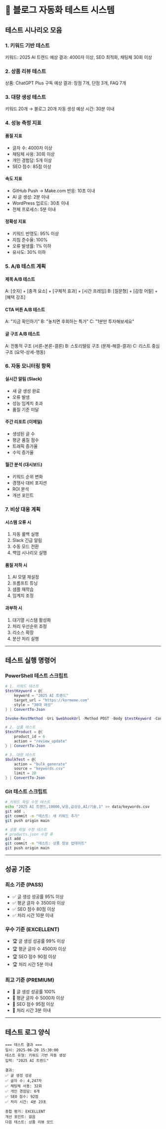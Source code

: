 # 🧪 블로그 자동화 테스트 시스템

## 테스트 시나리오 모음

### 1. 키워드 기반 테스트
키워드: 2025 AI 트렌드
예상 결과: 4000자 이상, SEO 최적화, 채팅체 30회 이상

### 2. 상품 리뷰 테스트  
상품: ChatGPT Plus 구독
예상 결과: 장점 7개, 단점 3개, FAQ 7개

### 3. 대량 생성 테스트
키워드 20개 → 블로그 20개 자동 생성
예상 시간: 30분 이내

### 4. 성능 측정 지표

#### 품질 지표
- 글자 수: 4000자 이상
- 채팅체 사용: 30회 이상  
- 개인 경험담: 5개 이상
- SEO 점수: 85점 이상

#### 속도 지표
- GitHub Push → Make.com 반응: 10초 이내
- AI 글 생성: 2분 이내
- WordPress 업로드: 30초 이내
- 전체 프로세스: 5분 이내

#### 정확성 지표
- 키워드 반영도: 95% 이상
- 지침 준수율: 100%
- 오류 발생률: 1% 이하
- 유사도: 30% 이하

### 5. A/B 테스트 계획

#### 제목 A/B 테스트
A: [숫자] + [충격 요소] + [구체적 효과] + [시간 프레임]
B: [질문형] + [감정 어필] + [혜택 강조]

#### CTA 버튼 A/B 테스트  
A: "지금 확인하기"
B: "놓치면 후회하는 특가"
C: "1분만 투자해보세요"

#### 글 구조 A/B 테스트
A: 전통적 구조 (서론-본론-결론)
B: 스토리텔링 구조 (문제-해결-결과)
C: 리스트 중심 구조 (요약-상세-행동)

### 6. 자동 모니터링 항목

#### 실시간 알림 (Slack)
- 새 글 생성 완료
- 오류 발생
- 성능 임계치 초과
- 품질 기준 미달

#### 주간 리포트 (이메일)
- 생성된 글 수
- 평균 품질 점수  
- 트래픽 증가율
- 수익 증가율

#### 월간 분석 (대시보드)
- 키워드 순위 변화
- 경쟁사 대비 포지션
- ROI 분석
- 개선 포인트

### 7. 비상 대응 계획

#### 시스템 오류 시
1. 자동 롤백 실행
2. Slack 긴급 알림
3. 수동 모드 전환
4. 백업 시나리오 실행

#### 품질 저하 시
1. AI 모델 재설정
2. 프롬프트 튜닝
3. 샘플 재학습
4. 임계치 조정

#### 과부하 시
1. 대기열 시스템 활성화
2. 처리 우선순위 조정
3. 리소스 확장
4. 분산 처리 실행

---

## 테스트 실행 명령어

### PowerShell 테스트 스크립트
```powershell
# 1. 키워드 테스트
$testKeyword = @{
    keyword = "2025 AI 트렌드"
    target_url = "https://kormeme.com"
    style = "30대 여성"
} | ConvertTo-Json

Invoke-RestMethod -Uri $webhookUrl -Method POST -Body $testKeyword -ContentType "application/json"

# 2. 상품 테스트  
$testProduct = @{
    product_id = 6
    action = "review_update"
} | ConvertTo-Json

# 3. 대량 테스트
$bulkTest = @{
    action = "bulk_generate"
    source = "keywords.csv"
    limit = 20
} | ConvertTo-Json
```

### Git 테스트 스크립트
```bash
# 키워드 파일 수정 테스트
echo "2025 AI 트렌드,10000,낮음,급상승,AI/기술,1" >> data/keywords.csv
git add .
git commit -m "테스트: 새 키워드 추가"
git push origin main

# 상품 파일 수정 테스트
# products.json 수정 후
git add .  
git commit -m "테스트: 상품 정보 업데이트"
git push origin main
```

---

## 성공 기준

### 최소 기준 (PASS)
- ✅ 글 생성 성공률 95% 이상
- ✅ 평균 글자 수 3500자 이상
- ✅ SEO 점수 80점 이상
- ✅ 처리 시간 10분 이내

### 우수 기준 (EXCELLENT)  
- 🏆 글 생성 성공률 99% 이상
- 🏆 평균 글자 수 4500자 이상  
- 🏆 SEO 점수 90점 이상
- 🏆 처리 시간 5분 이내

### 최고 기준 (PREMIUM)
- 🥇 글 생성 성공률 100%
- 🥇 평균 글자 수 5000자 이상
- 🥇 SEO 점수 95점 이상  
- 🥇 처리 시간 3분 이내

---

## 테스트 로그 양식

```
=== 테스트 결과 ===
일시: 2025-06-20 15:30:00
테스트 유형: 키워드 기반 자동 생성
입력: "2025 AI 트렌드"

결과:
✅ 글 생성 성공
✅ 글자 수: 4,247자
✅ 채팅체 사용: 32회
✅ 개인 경험담: 6개
✅ SEO 점수: 92점
✅ 처리 시간: 4분 23초

종합 평가: EXCELLENT
개선 포인트: 없음
다음 테스트: 상품 리뷰 모드
```